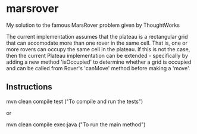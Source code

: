 # marsrover
My solution to the famous MarsRover problem given by ThoughtWorks

The current implementation assumes that the plateau is a rectangular grid that
can accomodate more than one rover in the same cell. That is, one or more
rovers can occupy the same cell in the plateau. If this is not the case, then
the current Plateau implementation can be extended - specifically by adding a
new method 'isOccupied' to determine whether a grid is occupied and can be
called from Rover's 'canMove' method before making a 'move'.

Instructions
------------
mvn clean compile test ("To compile and run the tests")

or

mvn clean compile exec:java ("To run the main method")
